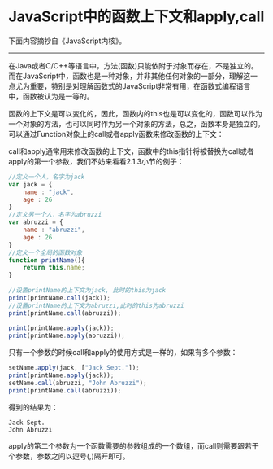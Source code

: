 JavaScript中的函数上下文和apply,call
=============

下面内容摘抄自《JavaScript内核》。

-----

在Java或者C/C++等语言中，方法(函数)只能依附于对象而存在，不是独立的。而在JavaScript中，函数也是一种对象，并非其他任何对象的一部分，理解这一点尤为重要，特别是对理解函数式的JavaScript非常有用，在函数式编程语言中，函数被认为是一等的。

函数的上下文是可以变化的，因此，函数内的this也是可以变化的，函数可以作为一个对象的方法，也可以同时作为另一个对象的方法，总之，函数本身是独立的。可以通过Function对象上的call或者apply函数来修改函数的上下文：

call和apply通常用来修改函数的上下文，函数中的this指针将被替换为call或者apply的第一个参数，我们不妨来看看2.1.3小节的例子： 

```javascript
//定义一个人，名字为jack
var jack = {
    name : "jack",
    age : 26
}
//定义另一个人，名字为abruzzi
var abruzzi = {
    name : "abruzzi",
    age : 26
}
//定义一个全局的函数对象
function printName(){
    return this.name;
}
 
//设置printName的上下文为jack, 此时的this为jack
print(printName.call(jack));
//设置printName的上下文为abruzzi,此时的this为abruzzi
print(printName.call(abruzzi));
 
print(printName.apply(jack));
print(printName.apply(abruzzi));
```

只有一个参数的时候call和apply的使用方式是一样的，如果有多个参数：

```javascript
setName.apply(jack, ["Jack Sept."]);
print(printName.apply(jack));
setName.call(abruzzi, "John Abruzzi");
print(printName.call(abruzzi));
```

得到的结果为： 

```text
Jack Sept. 
John Abruzzi
```

apply的第二个参数为一个函数需要的参数组成的一个数组，而call则需要跟若干个参数，参数之间以逗号(,)隔开即可。
